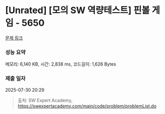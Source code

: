 # [Unrated] [모의 SW 역량테스트] 핀볼 게임 - 5650 

[문제 링크](https://swexpertacademy.com/main/code/problem/problemDetail.do?contestProbId=AWXRF8s6ezEDFAUo) 

### 성능 요약

메모리: 6,140 KB, 시간: 2,838 ms, 코드길이: 1,626 Bytes

### 제출 일자

2025-07-30 20:29



> 출처: SW Expert Academy, https://swexpertacademy.com/main/code/problem/problemList.do